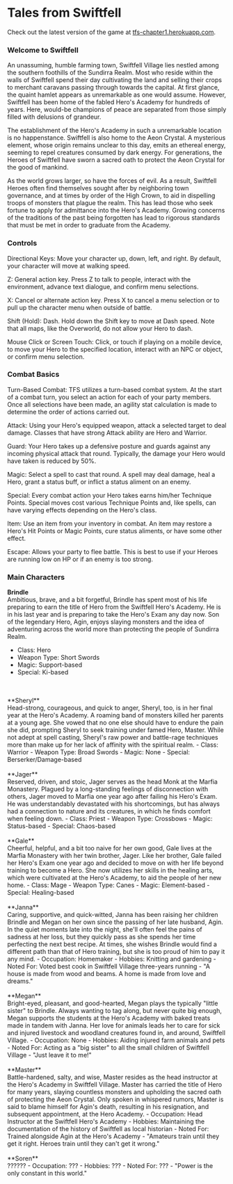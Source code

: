 # Tales from Swiftfell

Check out the latest version of the game at [tfs-chapter1.herokuapp.com](https://tfs-chapter1.herokuapp.com).




### Welcome to Swiftfell

An unassuming, humble farming town, Swiftfell Village lies nestled among the southern foothills of the Sundirra Realm. Most who reside within the walls of Swiftfell spend their day cultivating the land and selling their crops to merchant caravans passing through towards the capital. At first glance, the quaint hamlet appears as unremarkable as one would assume. However, Swiftfell has been home of the fabled Hero's Academy for hundreds of years. Here, would-be champions of peace are separated from those simply filled with delusions of grandeur.

The establishment of the Hero's Academy in such a unremarkable location is no happenstance. Swiftfell is also home to the Aeon Crystal. A mysterious element, whose origin remains unclear to this day, emits an ethereal energy, seeming to repel creatures consumed by dark energy. For generations, the Heroes of Swiftfell have sworn a sacred oath to protect the Aeon Crystal for the good of mankind.

As the world grows larger, so have the forces of evil. As a result, Swiftfell Heroes often find themselves sought after by neighboring town governance, and at times by order of the High Crown, to aid in dispelling troops of monsters that plague the realm. This has lead those who seek fortune to apply for admittance into the Hero's Academy. Growing concerns of the traditions of the past being forgotten has lead to rigorous standards that must be met in order to graduate from the Academy.



### Controls

Directional Keys: Move your character up, down, left, and right. By default, your character will move at walking speed.

Z: General action key. Press Z to talk to people, interact with the environment, advance text dialogue, and confirm menu selections.

X: Cancel or alternate action key. Press X to cancel a menu selection or to pull up the character menu when outside of battle.

Shift (Hold): Dash. Hold down the Shift key to move at Dash speed. Note that all maps, like the Overworld, do not allow your Hero to dash.

Mouse Click or Screen Touch: Click, or touch if playing on a mobile device, to move your Hero to the specified location, interact with an NPC or object, or confirm menu selection.


### Combat Basics

Turn-Based Combat: TFS utilizes a turn-based combat system. At the start of a combat turn, you select an action for each of your party members. Once all selections have been made, an agility stat calculation is made to determine the order of actions carried out.

Attack: Using your Hero's equipped weapon, attack a selected target to deal damage. Classes that have strong Attack ability are Hero and Warrior.

Guard: Your Hero takes up a defensive posture and guards against any incoming physical attack that round. Typically, the damage your Hero would have taken is reduced by 50%.

Magic: Select a spell to cast that round. A spell may deal damage, heal a Hero, grant a status buff, or inflict a status aliment on an enemy.

Special: Every combat action your Hero takes earns him/her Technique Points. Special moves cost various Technique Points and, like spells, can have varying effects depending on the Hero's class.

Item: Use an item from your inventory in combat. An item may restore a Hero's Hit Points or Magic Points, cure status aliments, or have some other effect.

Escape: Allows your party to flee battle. This is best to use if your Heroes are running low on HP or if an enemy is too strong.


### Main Characters

**Brindle**<br/>
Ambitious, brave, and a bit forgetful, Brindle has spent most of his life preparing to earn the title of Hero from the Swiftfell Hero's Academy. He is in his last year and is preparing to take the Hero's Exam any day now. Son of the legendary Hero, Agin, enjoys slaying monsters and the idea of adventuring across the world more than protecting the people of Sundirra Realm.
- Class: Hero
- Weapon Type: Short Swords
- Magic: Support-based
- Special: Ki-based
<br/>
<br/>
**Sheryl**<br/>
Head-strong, courageous, and quick to anger, Sheryl, too, is in her final year at the Hero's Academy. A roaming band of monsters killed her parents at a young age. She vowed that no one else should have to endure the pain she did, prompting Sheryl to seek training under famed Hero, Master. While not adept at spell casting, Sheryl's raw power and battle-rage techniques more than make up for her lack of affinity with the spiritual realm.
- Class: Warrior
- Weapon Type: Broad Swords
- Magic: None
- Special: Berserker/Damage-based
<br/>
<br/>
**Jager**<br/>
Reserved, driven, and stoic, Jager serves as the head Monk at the Marfia Monastery. Plagued by a long-standing feelings of disconnection with others, Jager moved to Marfia one year ago after failing his Hero's Exam. He was understandably devastated with his shortcomings, but has always had a connection to nature and its creatures, in which he finds comfort when feeling down.
- Class: Priest
- Weapon Type: Crossbows
- Magic: Status-based
- Special: Chaos-based
<br/>
<br/>
**Gale**<br/>
Cheerful, helpful, and a bit too naive for her own good, Gale lives at the Marfia Monastery with her twin brother, Jager. Like her brother, Gale failed her Hero's Exam one year ago and decided to move on with her life beyond training to become a Hero. She now utilizes her skills in the healing arts, which were cultivated at the Hero's Academy, to aid the people of her new home.
- Class: Mage
- Weapon Type: Canes
- Magic: Element-based
- Special: Healing-based
<br/>
<br/>
**Janna**<br/>
Caring, supportive, and quick-witted, Janna has been raising her children Brindle and Megan on her own since the passing of her late husband, Agin. In the quiet moments late into the night, she'll often feel the pains of sadness at her loss, but they quickly pass as she spends her time perfecting the next best recipe. At times, she wishes Brindle would find a different path than that of Hero training, but she is too proud of him to pay it any mind.
- Occupation: Homemaker
- Hobbies: Knitting and gardening
- Noted For: Voted best cook in Swiftfell Village three-years running
- "A house is made from wood and beams. A home is made from love and dreams."
<br/>
<br/>
**Megan**<br/>
Bright-eyed, pleasant, and good-hearted, Megan plays the typically "little sister" to Brindle. Always wanting to tag along, but never quite big enough, Megan supports the students at the Hero's Academy with baked treats made in tandem with Janna. Her love for animals leads her to care for sick and injured livestock and woodland creatures found in, and around, Swiftfell Village.
- Occupation: None
- Hobbies: Aiding injured farm animals and pets
- Noted For: Acting as a "big sister" to all the small children of Swiftfell Village
- "Just leave it to me!"
<br/>
<br/>
**Master**<br/>
Battle-hardened, salty, and wise, Master resides as the head instructor at the Hero's Academy in Swiftfell Village. Master has carried the title of Hero for many years, slaying countless monsters and upholding the sacred oath of protecting the Aeon Crystal. Only spoken in whispered rumors, Master is said to blame himself for Agin's death, resulting in his resignation, and subsequent appointment, at the Hero Academy.
- Occupation: Head Instructor at the Swiftfell Hero's Academy
- Hobbies: Maintaining the documentation of the history of Swiftfell as local historian
- Noted For: Trained alongside Agin at the Hero's Academy
- "Amateurs train until they get it right. Heroes train until they can't get it wrong."
<br/>
<br/>
**Soren**<br/>
??????
- Occupation: ???
- Hobbies: ???
- Noted For: ???
- "Power is the only constant in this world."